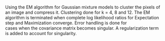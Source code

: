 Using the EM algorithm for Gaussian mixture models to cluster the pixels of an image and compress it. Clustering done for k = 4, 8 and 12. 
The EM algorithm is terminated when complete log likelihood ratios for Expectation step and Maximization converge. Error handling is done for  
cases when the covariance matrix becomes singular. A regularization term is added to account for singularity.
